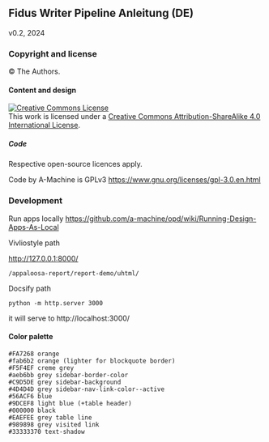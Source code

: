 ## Fidus Writer Pipeline Anleitung (DE)

v0.2, 2024


### Copyright and license

© The Authors.

#### Content and design

<a rel="license" href="http://creativecommons.org/licenses/by-sa/4.0/"><img alt="Creative Commons License" style="border-width:0" src="https://i.creativecommons.org/l/by-sa/4.0/88x31.png" /></a><br />This work is licensed under a <a rel="license" href="http://creativecommons.org/licenses/by-sa/4.0/">Creative Commons Attribution-ShareAlike 4.0 International License</a>.

##### Code

Respective open-source licences apply.

Code by A-Machine is GPLv3 https://www.gnu.org/licenses/gpl-3.0.en.html 

### Development

Run apps locally https://github.com/a-machine/opd/wiki/Running-Design-Apps-As-Local

Vivliostyle path

http://127.0.0.1:8000/

`/appaloosa-report/report-demo/uhtml/`

Docsify path

`python -m http.server 3000`

it will serve to http://localhost:3000/

#### Color palette

    #FA7268 orange
    #fab6b2 orange (lighter for blockquote border)
    #F5F4EF creme grey
    #aeb6bb grey sidebar-border-color
    #C9D5DE grey sidebar-background
    #4D4D4D grey sidebar-nav-link-color--active
    #56ACF6 blue
    #9DCEF8 light blue (+table header)
    #000000 black
    #EAEFEE grey table line
    #989898 grey visited link
    #33333370 text-shadow

